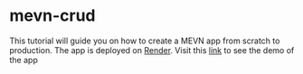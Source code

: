 # mevn-crud
This tutorial will guide you on how to create a MEVN app from scratch to production. The app is deployed on [Render](https://render.com/).
Visit this [link](https://mevn-crud.onrender.com/) to see the demo of the app


